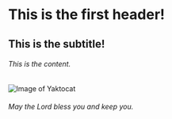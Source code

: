 # This is the first header!
## This is the subtitle!
###### This is the content.


![Image of Yaktocat](https://octodex.github.com/images/yaktocat.png)



###### May the Lord bless you and keep you.
